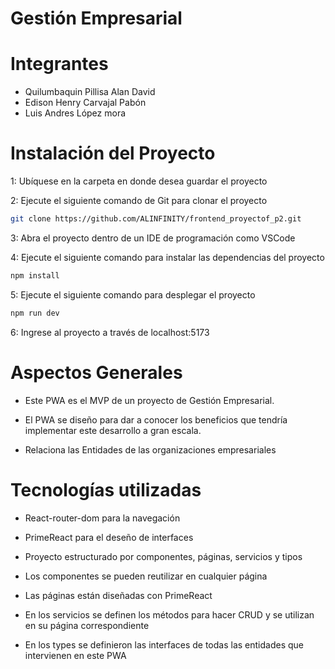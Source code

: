 # Gestión Empresarial

# Integrantes

- Quilumbaquin Pillisa Alan David 
- Edison Henry Carvajal Pabón 
- Luis Andres López mora

# Instalación del Proyecto

1: Ubíquese en la carpeta en donde desea guardar el proyecto

2: Ejecute el siguiente comando de Git para clonar el proyecto

```bash
git clone https://github.com/ALINFINITY/frontend_proyectof_p2.git
```

3: Abra el proyecto dentro de un IDE de programación como VSCode

4: Ejecute el siguiente comando para instalar las dependencias del proyecto

```bash
npm install
```

5: Ejecute el siguiente comando para desplegar el proyecto

```bash
npm run dev
```

6: Ingrese al proyecto a través de localhost:5173


# Aspectos Generales

- Este PWA es el MVP de un proyecto de Gestión Empresarial.

- El PWA se diseño para dar a conocer los beneficios que tendría implementar este desarrollo a gran escala.

- Relaciona las Entidades de las organizaciones empresariales


# Tecnologías utilizadas

- React-router-dom para la navegación

- PrimeReact para el deseño de interfaces

- Proyecto estructurado por componentes, páginas, servicios y tipos

- Los componentes se pueden reutilizar en cualquier página

- Las páginas están diseñadas con PrimeReact

- En los servicios se definen los métodos para hacer CRUD y se utilizan en su página correspondiente

- En los types se definieron las interfaces de todas las entidades que intervienen en este PWA


